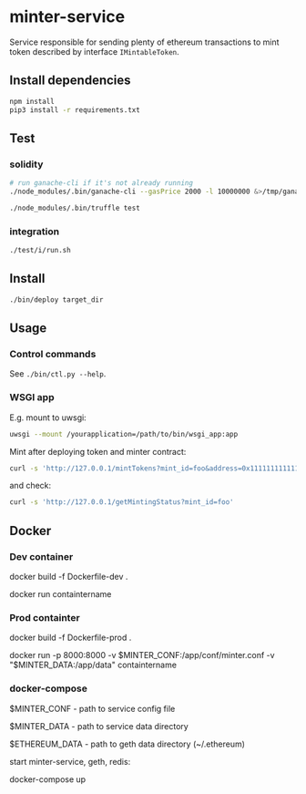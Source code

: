 # minter-service
Service responsible for sending plenty of ethereum transactions to mint token described by interface `IMintableToken`.

## Install dependencies

```bash
npm install
pip3 install -r requirements.txt
```

## Test

### solidity

```bash
# run ganache-cli if it's not already running
./node_modules/.bin/ganache-cli --gasPrice 2000 -l 10000000 &>/tmp/ganache.log &

./node_modules/.bin/truffle test
```

### integration

```bash
./test/i/run.sh
```

## Install

```bash
./bin/deploy target_dir
```

## Usage

### Control commands

See `./bin/ctl.py --help`.

### WSGI app

E.g. mount to uwsgi:

```bash
uwsgi --mount /yourapplication=/path/to/bin/wsgi_app:app
```

Mint after deploying token and minter contract:

```bash
curl -s 'http://127.0.0.1/mintTokens?mint_id=foo&address=0x1111111111111111111111111111111111111122&tokens_amount=1000000'
```

and check:

```bash
curl -s 'http://127.0.0.1/getMintingStatus?mint_id=foo'
```

## Docker

### Dev container

docker build -f Dockerfile-dev .

docker run containtername

### Prod containter

docker build -f Dockerfile-prod .

docker run -p 8000:8000 -v $MINTER_CONF:/app/conf/minter.conf -v "$MINTER_DATA:/app/data" containtername

### docker-compose

$MINTER_CONF - path to service config file

$MINTER_DATA - path to service data directory

$ETHEREUM_DATA - path to geth data directory (~/.ethereum)


start minter-service, geth, redis:

docker-compose up


